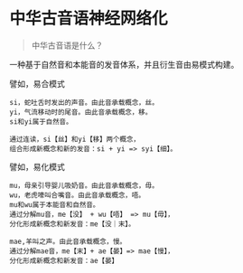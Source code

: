 # 中华古音语神经网络化

> 中华古音语是什么？

一种基于自然音和本能音的发音体系，并且衍生音由易模式构建。

譬如，易合模式

```
si，蛇吐舌时发出的声音。由此音承载概念，丝。
yi，气流移动时的尾音。由此音承载概念，移。
si和yi属于自然音。

通过连读，si【丝】和yi【移】两个概念，
组合形成新概念和新的发音：si + yi => syi【细】。
```

譬如，易化模式
```
mu，母亲引导婴儿吸奶音。由此音承载概念，毋。
wu，老虎嚎叫合嘴音。由此音承载概念，唔。
mu和wu属于本能音和自然音。
通过分解mu音，me【没】 + wu【唔】 => mu【毋】，
分化形成新概念和新发音：me【没｜末】。

mae,羊叫之声。由此音承载概念，慢。
通过分解mae音，me【末】+ ae【晏】=> mae【慢】，
分化形成新概念和新发音：ae【晏】
```